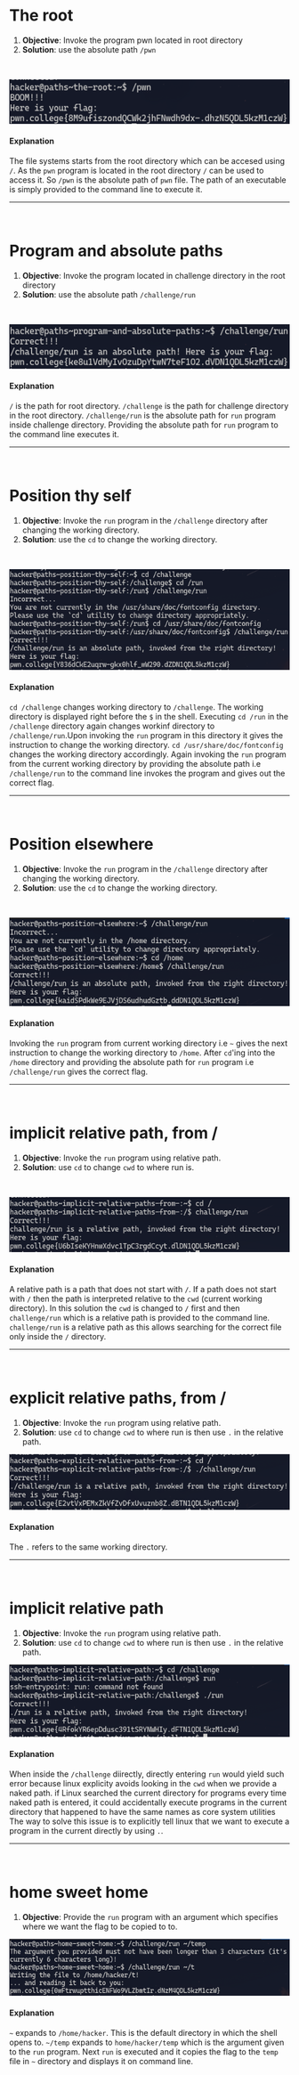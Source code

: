 # The root
1. **Objective**: Invoke the program pwn located in root directory
2. **Solution**: use the absolute path `/pwn`

&nbsp;

![](./sc/sc1.png)

#### Explanation 
The file systems starts from the root directory which can be accesed using `/`.
    As the `pwn` program is located in the root directory `/` can be used to access it.
    So `/pwn` is the absolute path of `pwn` file.
    The path of an executable is simply provided to the command line to execute it.

***

&nbsp;

# Program and absolute paths
1. **Objective**: Invoke the program located in challenge directory in the root directory
2. **Solution**: use the absolute path `/challenge/run`

&nbsp;

![](./sc/sc2.png)

#### Explanation
 `/` is the path for root directory.
    `/challenge` is the path for challenge directory in the root directory.
    `/challenge/run` is the absolute path for `run` program inside challenge directory.
    Providing the absolute path for `run` program to the command line executes it.

***

&nbsp;

# Position thy self
1. **Objective**: Invoke the `run` program in the `/challenge` directory after changing the working directory.
2. **Solution**: use the `cd` to change the working directory.

&nbsp;

![](./sc/sc3.png)

#### Explanation
`cd /challenge` changes working directory to `/challenge`. The working directory is displayed right before the `$` in the shell.
Executing `cd /run` in the `/challenge` directory again changes workinf directory to `/challenge/run`.Upon invoking the `run` program in this directory it gives the instruction to change the working directory. `cd /usr/share/doc/fontconfig` changes the working directory accordingly. Again invoking the `run` program from the current working directory by providing the absolute path i.e `/challenge/run` to the command line invokes the program and gives out the correct flag.

***

&nbsp;

# Position elsewhere
1. **Objective**: Invoke the `run` program in the `/challenge` directory after changing the working directory.
2. **Solution**: use the `cd` to change the working directory.

&nbsp;

![](./sc/sc4.png)

#### Explanation
Invoking the `run` program from current working directory i.e `~` gives the next instruction to change the working directory to `/home`. After `cd`'ing into the `/home` directory and providing the absolute path for `run` program i.e `/challenge/run` gives the correct flag.

***

&nbsp;

# implicit relative path, from /
1. **Objective**: Invoke the `run` program using relative path.
2. **Solution**: use `cd` to change `cwd` to where run is.

&nbsp;

![](./sc/sc5.png)

#### Explanation
A relative path is a path that does not start with `/`. If a path does not start with `/` then the path is interpreted relative to the `cwd` (current working directory).
In this solution the `cwd` is changed to `/` first and then `challenge/run` which is a relative path is provided to the command line. `challenge/run` is a relative path as this allows searching for the correct file only inside the `/` directory. 

***

&nbsp;

# explicit relative paths, from / 
1. **Objective**: Invoke the `run` program using relative path.
2. **Solution**: use `cd` to change `cwd` to where run is then use `.` in the relative path.

![](./sc/sc6.png)

#### Explanation
The `.` refers to the same working directory.

***

&nbsp;

# implicit relative path
1. **Objective**: Invoke the `run` program using relative path.
2. **Solution**: use `cd` to change `cwd` to where run is then use `.` in the relative path.

![](./sc/sc7.png)

#### Explanation
When inside the `/challenge` diirectly, directly entering `run` would yield such error because linux explicity avoids looking in the `cwd` when we provide a naked path. if Linux searched the current directory for programs every time naked path is entered, it could accidentally execute programs in the current directory that happened to have the same names as core system utilities
The way to solve this issue is to explicitly tell linux that we want to execute a program in the current directly by using `.`.

***

&nbsp;

# home sweet home
1. **Objective**: Provide the `run` program with an argument which specifies where we want the flag to be copied to to. 

![](./sc/sc8.png)

#### Explanation
`~` expands to `/home/hacker`. This is the default directory in which the shell opens to. 
`~/temp` expands to `home/hacker/temp` which is the argument given to the `run` program. Next `run` is executed and it copies the flag to the `temp` file in `~` directory and displays it on command line.
